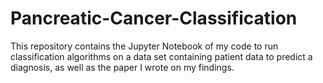 # Pancreatic-Cancer-Classification
This repository contains the Jupyter Notebook of my code to run classification algorithms on a data set containing patient data to predict a diagnosis, as well as the paper I wrote on my findings.   
